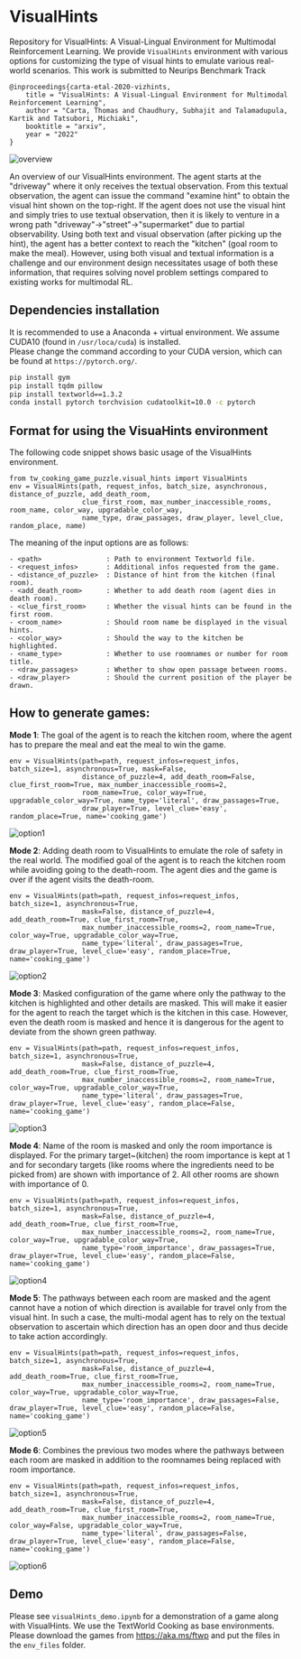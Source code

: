 # VisualHints
Repository for VisualHints: A Visual-Lingual Environment for Multimodal Reinforcement Learning. We provide `VisualHints` environment with various options for customizing the type of visual hints to emulate various real-world scenarios. This work is submitted to Neurips Benchmark Track

```
@inproceedings{carta-etal-2020-vizhints,
    title = "VisualHints: A Visual-Lingual Environment for Multimodal Reinforcement Learning",
    author = "Carta, Thomas and Chaudhury, Subhajit and Talamadupula, Kartik and Tatsubori, Michiaki",
    booktitle = "arxiv",
    year = "2022"
}
```

![overview](./assets/new_cover_pic.png)

An overview of our VisualHints environment. The agent starts at the "driveway" where it only receives the textual observation. From this textual observation, the agent can issue the command "examine hint" to obtain the visual hint shown on the top-right. If the agent does not use the visual hint and simply tries to use textual observation, then it is likely to venture in a wrong path "driveway"->"street"->"supermarket" due to partial observability. Using both text and visual observation (after picking up the hint), the agent has a better context to reach the "kitchen" (goal room to make the meal). However, using both visual and textual information is a challenge and our environment design necessitates usage of both these information, that requires solving novel problem settings compared to existing works for multimodal RL.

## Dependencies installation
It is recommended to use a Anaconda + virtual environment. We assume CUDA10 (found in `/usr/loca/cuda`) is installed.<br /> 
Please change the command according to your CUDA version, which can be found at `https://pytorch.org/`.
```bash
pip install gym 
pip install tqdm pillow
pip install textworld==1.3.2
conda install pytorch torchvision cudatoolkit=10.0 -c pytorch
```

## Format for using the VisuaHints environment

The following code snippet shows basic usage of the VisualHints environment.

```
from tw_cooking_game_puzzle.visual_hints import VisualHints
env = VisualHints(path, request_infos, batch_size, asynchronous, distance_of_puzzle, add_death_room, 
                  clue_first_room, max_number_inaccessible_rooms, room_name, color_way, upgradable_color_way,
                  name_type, draw_passages, draw_player, level_clue, random_place, name)
```

The meaning of the input options are as follows:
```
- <path>                : Path to environment Textworld file.
- <request_infos>       : Additional infos requested from the game.
- <distance_of_puzzle>  : Distance of hint from the kitchen (final room).
- <add_death_room>      : Whether to add death room (agent dies in death room).
- <clue_first_room>     : Whether the visual hints can be found in the first room.
- <room_name>           : Should room name be displayed in the visual hints.
- <color_way>           : Should the way to the kitchen be highlighted.
- <name_type>           : Whether to use roomnames or number for room title.
- <draw_passages>       : Whether to show open passage between rooms.
- <draw_player>         : Should the current position of the player be drawn.
```

## How to generate games:
**Mode 1**: The goal of the agent is to reach the kitchen room, where the agent has to prepare the meal and eat the meal to win the game.
```
env = VisualHints(path=path, request_infos=request_infos, batch_size=1, asynchronous=True, mask=False, 
                  distance_of_puzzle=4, add_death_room=False, clue_first_room=True, max_number_inaccessible_rooms=2, 
                  room_name=True, color_way=True, upgradable_color_way=True, name_type='literal', draw_passages=True, 
                  draw_player=True, level_clue='easy', random_place=True, name='cooking_game')
```
![option1](./assets/option_1.png)

**Mode 2**: Adding death room to VisualHints to emulate the role of safety in the real world. The modified goal of the agent is to reach the kitchen room while avoiding going to the death-room. The agent dies and the game is over if the agent visits the death-room.
```
env = VisualHints(path=path, request_infos=request_infos, batch_size=1, asynchronous=True, 
                  mask=False, distance_of_puzzle=4, add_death_room=True, clue_first_room=True,
                  max_number_inaccessible_rooms=2, room_name=True, color_way=True, upgradable_color_way=True,
                  name_type='literal', draw_passages=True, draw_player=True, level_clue='easy', random_place=True, name='cooking_game')
```
![option2](./assets/option_2.png)

**Mode 3**: Masked configuration of the game where only the pathway to the kitchen is highlighted and other details are masked. This will make it easier for the agent to reach the target which is the kitchen in this case. However, even the death room is masked and hence it is dangerous for the agent to deviate from the shown green pathway.
```
env = VisualHints(path=path, request_infos=request_infos, batch_size=1, asynchronous=True, 
                  mask=False, distance_of_puzzle=4, add_death_room=True, clue_first_room=True,
                  max_number_inaccessible_rooms=2, room_name=True, color_way=True, upgradable_color_way=True,
                  name_type='literal', draw_passages=True, draw_player=True, level_clue='easy', random_place=False, name='cooking_game')
```
![option3](./assets/option_3.png)


**Mode 4**: Name of the room is masked and only the room importance is displayed. For the primary target~(kitchen) the room importance is kept at 1 and for secondary targets (like rooms where the ingredients need to be picked from) are shown with importance of 2. All other rooms are shown with importance of 0.
```
env = VisualHints(path=path, request_infos=request_infos, batch_size=1, asynchronous=True, 
                  mask=False, distance_of_puzzle=4, add_death_room=True, clue_first_room=True,
                  max_number_inaccessible_rooms=2, room_name=True, color_way=True, upgradable_color_way=True,
                  name_type='room_importance', draw_passages=True, draw_player=True, level_clue='easy', random_place=False, name='cooking_game')
```
![option4](./assets/option_4.png)

**Mode 5**: The pathways between each room are masked and the agent cannot have a notion of which direction is available for travel only from the visual hint. In such a case, the multi-modal agent has to rely on the textual observation to ascertain which direction has an open door and thus decide to take action accordingly.
```
env = VisualHints(path=path, request_infos=request_infos, batch_size=1, asynchronous=True, 
                  mask=False, distance_of_puzzle=4, add_death_room=True, clue_first_room=True,
                  max_number_inaccessible_rooms=2, room_name=True, color_way=True, upgradable_color_way=True,
                  name_type='room_importance', draw_passages=False, draw_player=True, level_clue='easy', random_place=False, name='cooking_game')
```
![option5](./assets/option_5.png)

**Mode 6**: Combines the previous two modes where the pathways between each room are masked in addition to the roomnames being replaced with room importance.
```
env = VisualHints(path=path, request_infos=request_infos, batch_size=1, asynchronous=True, 
                  mask=False, distance_of_puzzle=4, add_death_room=True, clue_first_room=True,
                  max_number_inaccessible_rooms=2, room_name=True, color_way=False, upgradable_color_way=True,
                  name_type='literal', draw_passages=False, draw_player=True, level_clue='easy', random_place=False, name='cooking_game')
```
![option6](./assets/option_6.png)


## Demo
Please see `visualHints_demo.ipynb` for a demonstration of a game along with VisualHints. We use the TextWorld Cooking as base environments. Please download the games from https://aka.ms/ftwp and put the files in the `env_files` folder.
